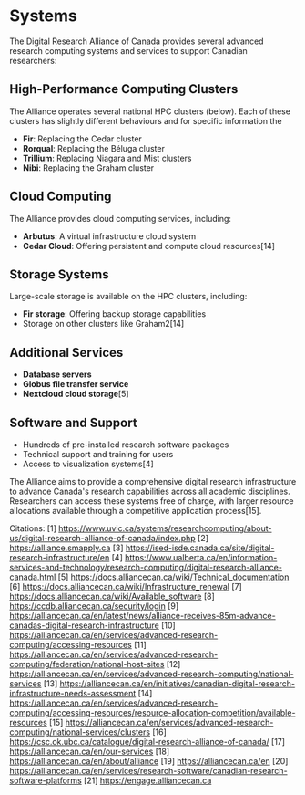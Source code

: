 # Systems
The Digital Research Alliance of Canada provides several advanced research computing systems and services to support Canadian researchers:

## High-Performance Computing Clusters

The Alliance operates several national HPC clusters (below). Each of these clusters has slightly different behaviours and for specific information the 

- **Fir**: Replacing the Cedar cluster
- **Rorqual**: Replacing the Béluga cluster
- **Trillium**: Replacing Niagara and Mist clusters
- **Nibi**: Replacing the Graham cluster

## Cloud Computing

The Alliance provides cloud computing services, including:

- **Arbutus**: A virtual infrastructure cloud system
- **Cedar Cloud**: Offering persistent and compute cloud resources[14]

## Storage Systems

Large-scale storage is available on the HPC clusters, including:

- **Fir storage**: Offering backup storage capabilities
- Storage on other clusters like Graham2[14]

## Additional Services

- **Database servers**
- **Globus file transfer service**
- **Nextcloud cloud storage**[5]

## Software and Support

- Hundreds of pre-installed research software packages
- Technical support and training for users
- Access to visualization systems[4]

The Alliance aims to provide a comprehensive digital research infrastructure to advance Canada's research capabilities across all academic disciplines. Researchers can access these systems free of charge, with larger resource allocations available through a competitive application process[15].

Citations:
[1] https://www.uvic.ca/systems/researchcomputing/about-us/digital-research-alliance-of-canada/index.php
[2] https://alliance.smapply.ca
[3] https://ised-isde.canada.ca/site/digital-research-infrastructure/en
[4] https://www.ualberta.ca/en/information-services-and-technology/research-computing/digital-research-alliance-canada.html
[5] https://docs.alliancecan.ca/wiki/Technical_documentation
[6] https://docs.alliancecan.ca/wiki/Infrastructure_renewal
[7] https://docs.alliancecan.ca/wiki/Available_software
[8] https://ccdb.alliancecan.ca/security/login
[9] https://alliancecan.ca/en/latest/news/alliance-receives-85m-advance-canadas-digital-research-infrastructure
[10] https://alliancecan.ca/en/services/advanced-research-computing/accessing-resources
[11] https://alliancecan.ca/en/services/advanced-research-computing/federation/national-host-sites
[12] https://alliancecan.ca/en/services/advanced-research-computing/national-services
[13] https://alliancecan.ca/en/initiatives/canadian-digital-research-infrastructure-needs-assessment
[14] https://alliancecan.ca/en/services/advanced-research-computing/accessing-resources/resource-allocation-competition/available-resources
[15] https://alliancecan.ca/en/services/advanced-research-computing/national-services/clusters
[16] https://csc.ok.ubc.ca/catalogue/digital-research-alliance-of-canada/
[17] https://alliancecan.ca/en/our-services
[18] https://alliancecan.ca/en/about/alliance
[19] https://alliancecan.ca/en
[20] https://alliancecan.ca/en/services/research-software/canadian-research-software-platforms
[21] https://engage.alliancecan.ca